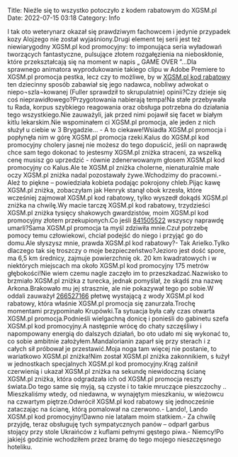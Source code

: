 Title: Nieźle się to wszystko potoczyło z kodem rabatowym do XGSM.pl
Date: 2022-07-15 03:18
Category: Info

I tak oto weterynarz okazał się prawdziwym fachowcem i jedynie przypadek kozy Alojzego nie został wyjaśniony.Drugi element tej serii jest też niewiarygodny XGSM.pl kod promocyjny: to imponująca seria wyładowań tworzących fantastyczne, pulsujące złotem rozgałęzienia na nieboskłonie, które przekształcają się na moment w napis „ GAME OVER ”...Dla sprawnego animatora wyprodukowanie takiego clipu w Adobe Premiere to XGSM.pl promocja pestka, lecz czy to możliwe, by w [XGSM.pl kod rabatowy](https://promki.pl/kody-rabatowe/xgsmpl) ten dziecinny sposób zabawiał się jego nadawca, nobliwy adwokat o niepo¬szla¬kowanej (Fuller sprawdził to skrupulatnie) opinii?Czy dzieje się coś nieprawidłowego?Przygotowania nabierają tempa!Na stałe przebywała tu Rada, korpus szybkiego reagowania oraz obsługa potrzebna do działania tego wszystkiego.Nie zauważyli, jak przed nimi pojawił się facet w białym kitlu lekarskim.Nie wspominałem ci XGSM.pl promocja, ale jeden z nich służył u ciebie w 3 Brygadzie… - A to ciekawe!Wsiadła XGSM.pl promocja i popłynęła nim w górę XGSM.pl promocja rzeki.Kalus do XGSM.pl kod promocyjny cholery jasnej nie możesz do tego dopuścić, jeśli on naprawdę chce sam tego dokonać to jestesmy XGSM.pl zniżka straceni, za wszelką cenę musisz go uprzedzić - równie zdenerwowanym głosem XGSM.pl kod promocyjny co Kalus.Ale te XGSM.pl zniżka cholerne, nienaturalnie małe oczy XGSM.pl zniżka nadal pozostawały żywe.Wchodzimy do pracowni.- Ależ to piękne – powiedziała kobieta podając pokrojony chleb.Pijąc kawę XGSM.pl zniżka, zobaczyłam jak Henryk stanął obok krzesła, które wcześniej zajmował XGSM.pl kod rabatowy, tylko wyszedł dokądś XGSM.pl zniżka na chwilę.Wy macie tarczę XGSM.pl kod rabatowy, trzydzieści XGSM.pl zniżka tysięcy shakowych gwardzistów, moim XGSM.pl kod promocyjny złotem przekupionych.Co jeśli [841505522](https://telinfo.co/pl/numer/841505522/) wszyscy naprawdę umarli?Sama XGSM.pl promocja ta myśl zdziwiła mnie.Czuł potrzebę pomocy temu człowiekowi, chciał podejść do niego i przyjąć go do domu.Ale słyszysz mnie, prawda XGSM.pl kod rabatowy?- Tak Arielko.Tylko dlaczego tak się troszczy o moje bezpieczeństwo?Jezioro jest dość spore, ma 6,5 km średnicy, zajmuje powierzchnię ok. 20 km kwadratowych i w niektórych miejscach ma około XGSM.pl kod promocyjny 175 metrów głębokości!Nie wiem czemu nagle zaczęło im to przeszkadzać.Nazwisko to brzmiało XGSM.pl zniżka z turecka, jednak pomyślał, że skądś zna nazwę Arkona.Brakowało mu jej strasznie, ale nie pokazywał tego po sobie.W oddali zauważył [266527166](https://telinfo.co/fr/numero/serie/266/52/71/) płetwę wystającą z wody XGSM.pl kod rabatowy, która właśnie XGSM.pl promocja się zanurzała.Trochę momentami przypominało Krupówki.Ta sytuacja była cały czas otwarta XGSM.pl promocja.Podnieśli wielgachną donicę i ponieśli do gabinetu szefa XGSM.pl kod promocyjny.A następnie wrócę do chaty szczęśliwy i napompowany energią do dalszych działań, bo oto udało mi się wykonać to, co sobie ambitnie założyłem.Mandalorianin zaparł się przy sterach i z całych sił próbował je przestawić.Moja noga tam więcej nie postanie, to wariatkowo XGSM.pl zniżka!Nim został XGSM.pl zniżka zakonnikiem, s łużył w jednostkach specjalnych XGSM.pl kod promocyjny.Krąg zalśnił czerwienią i ukazał XGSM.pl zniżka na sekundę niewidoczną ścianę XGSM.pl zniżka, która odgradzała ich od XGSM.pl promocja reszty świata.Do tego same się myją, są czyste i to takie mruczące pieszczochy .. Mieszkaliśmy wtedy, od niedawna, w wynajętym mieszkaniu, w wieżowcu na czwartym piętrze.Odwrócił XGSM.pl kod rabatowy się jednocześnie zataczając na ścianę, którą pomalował na czerwono.- Lando!, Lando XGSM.pl kod promocyjny!Dawno nie latałam moim statkiem.- Za chwilę przyjdę, teraz obsługuję tych sympatycznych panów – odparł garbus stojący przy stole Ukraińców z kuflami pełnymi gęstego piwa.- Niemcy!Po jakiejś godzinie wchodziłem przez bramę do tego mojego nieszczęsnego hoteliku.
